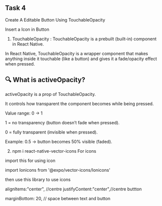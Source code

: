 

## Task 4

Create A Editable Button Using  TouchableOpacity


Insert a Icon in Button

1. TouchableOpacity : TouchableOpacity is a prebuilt (built-in) component in React Native.

In React Native, TouchableOpacity is a wrapper component that makes anything
 inside it touchable (like a button) and gives it a fade/opacity effect when pressed.


 ## 🔍 What is activeOpacity?

activeOpacity is a prop of TouchableOpacity.

It controls how transparent the component becomes while being pressed.

Value range: 0 → 1

1 = no transparency (button doesn’t fade when pressed).

0 = fully transparent (invisible when pressed).

Example: 0.5 → button becomes 50% visible (faded).


2. npm i react-native-vector-icons For icons

import this for using icon

import Ionicons  from '@expo/vector-icons/Ionicons'

then use this library to use icons 

 alignItems:"center", //centre
    justifyContent:"center",//centre buttton


 marginBottom: 20, // space between text and button